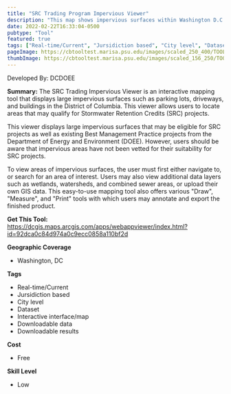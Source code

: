 ```yaml
---
title: "SRC Trading Program Impervious Viewer"
description: "This map shows impervious surfaces within Washington D.C. intended to help users recognize areas where SRC practices can be implemented."
date: 2022-02-22T16:33:04-0500
pubtype: "Tool"
featured: true
tags: ["Real-time/Current", "Jursidiction based", "City level", "Dataset", "Interactive interface/map", "Downloadable data", "Downloadable results"]
pageImage: https://cbtooltest.marisa.psu.edu/images/scaled_250_400/TOOLID_83.0_ScreenCapture-1.png
thumbImage: https://cbtooltest.marisa.psu.edu/images/scaled_156_250/TOOLID_83.0_ScreenCapture-1.png
---
```

Developed By: DCDOEE

**Summary:** The SRC Trading Impervious Viewer is an interactive mapping tool that displays large impervious surfaces such as parking lots, driveways, and buildings in the District of Columbia. This viewer allows users to locate areas that may qualify for Stormwater Retention Credits (SRC) projects. 

This viewer displays large impervious surfaces that may be eligible for SRC projects as well as existing Best Management Practice projects from the Department of Energy and Environment (DOEE). However, users should be aware that impervious areas have not been vetted for their suitability for SRC projects. 

To view areas of impervious surfaces, the user must first either navigate to, or search for an area of interest. Users may also view additional data layers such as wetlands, watersheds, and combined sewer areas, or upload their own GIS data. This easy-to-use mapping tool also offers various "Draw", "Measure", and "Print" tools with which users may annotate and export the finished product. 

__**Get This Tool:**__ https://dcgis.maps.arcgis.com/apps/webappviewer/index.html?id=92dca0c84d974a0c9ecc0858a110bf2d


__**Geographic Coverage**__
- Washington, DC

__**Tags**__
-  Real-time/Current
-  Jursidiction based
-  City level
-  Dataset
-  Interactive interface/map
-  Downloadable data
-  Downloadable results

__**Cost**__
- Free

__**Skill Level**__
- Low
